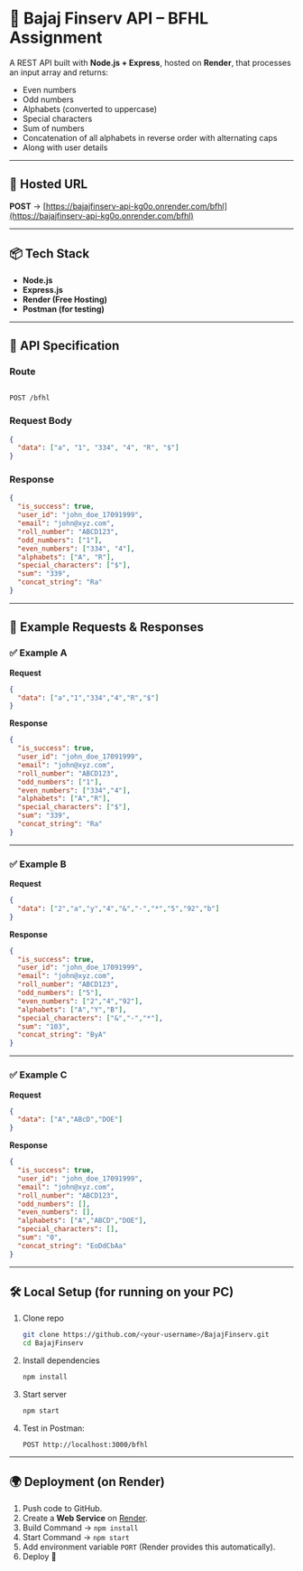 # 📌 Bajaj Finserv API – BFHL Assignment

A REST API built with **Node.js + Express**, hosted on **Render**, that processes an input array and returns:  
- Even numbers  
- Odd numbers  
- Alphabets (converted to uppercase)  
- Special characters  
- Sum of numbers  
- Concatenation of all alphabets in reverse order with alternating caps  
- Along with user details  

---

## 🚀 Hosted URL
**POST** → [https://bajajfinserv-api-kg0o.onrender.com/bfhl](https://bajajfinserv-api-kg0o.onrender.com/bfhl)

---

## 📦 Tech Stack
- **Node.js**  
- **Express.js**  
- **Render (Free Hosting)**  
- **Postman (for testing)**  

---

## 📌 API Specification

### **Route**
```

POST /bfhl

````

### **Request Body**
```json
{
  "data": ["a", "1", "334", "4", "R", "$"]
}
````

### **Response**

```json
{
  "is_success": true,
  "user_id": "john_doe_17091999",
  "email": "john@xyz.com",
  "roll_number": "ABCD123",
  "odd_numbers": ["1"],
  "even_numbers": ["334", "4"],
  "alphabets": ["A", "R"],
  "special_characters": ["$"],
  "sum": "339",
  "concat_string": "Ra"
}
```

---

## 📌 Example Requests & Responses

### ✅ Example A

**Request**

```json
{
  "data": ["a","1","334","4","R","$"]
}
```

**Response**

```json
{
  "is_success": true,
  "user_id": "john_doe_17091999",
  "email": "john@xyz.com",
  "roll_number": "ABCD123",
  "odd_numbers": ["1"],
  "even_numbers": ["334","4"],
  "alphabets": ["A","R"],
  "special_characters": ["$"],
  "sum": "339",
  "concat_string": "Ra"
}
```

---

### ✅ Example B

**Request**

```json
{
  "data": ["2","a","y","4","&","-","*","5","92","b"]
}
```

**Response**

```json
{
  "is_success": true,
  "user_id": "john_doe_17091999",
  "email": "john@xyz.com",
  "roll_number": "ABCD123",
  "odd_numbers": ["5"],
  "even_numbers": ["2","4","92"],
  "alphabets": ["A","Y","B"],
  "special_characters": ["&","-","*"],
  "sum": "103",
  "concat_string": "ByA"
}
```

---

### ✅ Example C

**Request**

```json
{
  "data": ["A","ABcD","DOE"]
}
```

**Response**

```json
{
  "is_success": true,
  "user_id": "john_doe_17091999",
  "email": "john@xyz.com",
  "roll_number": "ABCD123",
  "odd_numbers": [],
  "even_numbers": [],
  "alphabets": ["A","ABCD","DOE"],
  "special_characters": [],
  "sum": "0",
  "concat_string": "EoDdCbAa"
}
```

---

## 🛠️ Local Setup (for running on your PC)

1. Clone repo

   ```bash
   git clone https://github.com/<your-username>/BajajFinserv.git
   cd BajajFinserv
   ```

2. Install dependencies

   ```bash
   npm install
   ```

3. Start server

   ```bash
   npm start
   ```

4. Test in Postman:

   ```
   POST http://localhost:3000/bfhl
   ```

---

## 🌍 Deployment (on Render)

1. Push code to GitHub.
2. Create a **Web Service** on [Render](https://render.com).
3. Build Command → `npm install`
4. Start Command → `npm start`
5. Add environment variable `PORT` (Render provides this automatically).
6. Deploy 🚀

```

